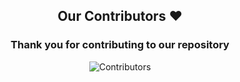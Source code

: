 <h2 align = "center">Our Contributors ❤️</h2>
<div align = "center">
  <h3>Thank you for contributing to our repository</h3>

  ![Contributors](https://contrib.rocks/image?repo=prajapatihet/donorconnect)

</div>
